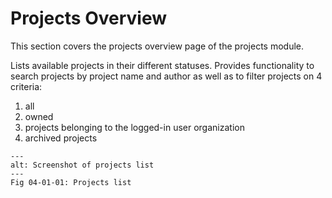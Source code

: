 # Projects Overview

This section covers the projects overview page of the projects module.

Lists available projects in their different statuses. Provides functionality to search projects by project name and author as well as to filter projects on 4 criteria:

1. all
2. owned
3. projects belonging to the logged-in user organization
4. archived projects



```{figure} images/projects_overview.png
---
alt: Screenshot of projects list
---
Fig 04-01-01: Projects list
```
